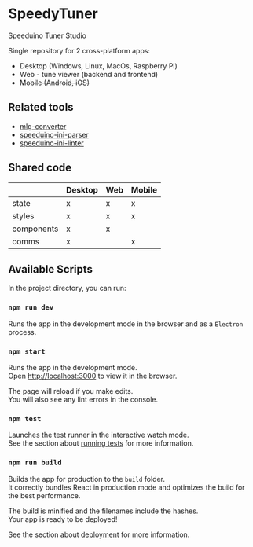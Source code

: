 # SpeedyTuner

Speeduino Tuner Studio

Single repository for 2 cross-platform apps:

- Desktop (Windows, Linux, MacOs, Raspberry Pi)
- Web - tune viewer (backend and frontend)
- ~~Mobile (Android, iOS)~~

## Related tools

- [mlg-converter](https://github.com/karniv00l/mlg-converter)
- [speeduino-ini-parser](https://github.com/karniv00l/speeduino-ini-parser)
- [speeduino-ini-linter](https://github.com/karniv00l/speeduino-ini-linter)

## Shared code

|            | Desktop | Web | Mobile |
|------------|---------|-----|--------|
| state      | x       | x   | x      |
| styles     | x       | x   | x      |
| components | x       | x   |        |
| comms      | x       |     | x      |

## Available Scripts

In the project directory, you can run:

### `npm run dev`

Runs the app in the development mode in the browser and as a `Electron` process.

### `npm start`

Runs the app in the development mode.\
Open [http://localhost:3000](http://localhost:3000) to view it in the browser.

The page will reload if you make edits.\
You will also see any lint errors in the console.

### `npm test`

Launches the test runner in the interactive watch mode.\
See the section about [running tests](https://facebook.github.io/create-react-app/docs/running-tests) for more information.

### `npm run build`

Builds the app for production to the `build` folder.\
It correctly bundles React in production mode and optimizes the build for the best performance.

The build is minified and the filenames include the hashes.\
Your app is ready to be deployed!

See the section about [deployment](https://facebook.github.io/create-react-app/docs/deployment) for more information.
